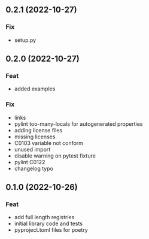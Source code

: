 ## 0.2.1 (2022-10-27)

### Fix

- setup.py

## 0.2.0 (2022-10-27)

### Feat

- added examples

### Fix

- links
- pylint too-many-locals for autogenerated properties
- adding license files
- missing licenses
- C0103 variable not conform
- unused import
- disable warning on pytest fixture
- pylint C0122
- changelog typo

## 0.1.0 (2022-10-26)

### Feat

- add full length registries
- initial library code and tests
- pyproject.toml files for poetry
